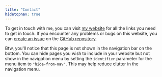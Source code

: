 ```yaml
---
title: "Contact"
hidetopnav: true
---
```


To get in touch with me, you can visit [my website](https://danielroelfs.com) for all the links you need to get in touch. If you encounter any problems or bugs on this website, you can [create an issue](https://docs.github.com/en/issues/tracking-your-work-with-issues/creating-an-issue#) on the [GitHub repository](https://github.com/danielroelfs/hugo-theme-typography).

Btw, you'll notice that this page is not shown in the navigation bar on the bottom. You can hide pages you wish to include in your website but not show in the navigation menu by setting the `identifier` parameter for the menu item to `"hide-from-nav"`. This may help reduce clutter in the navigation menu.
